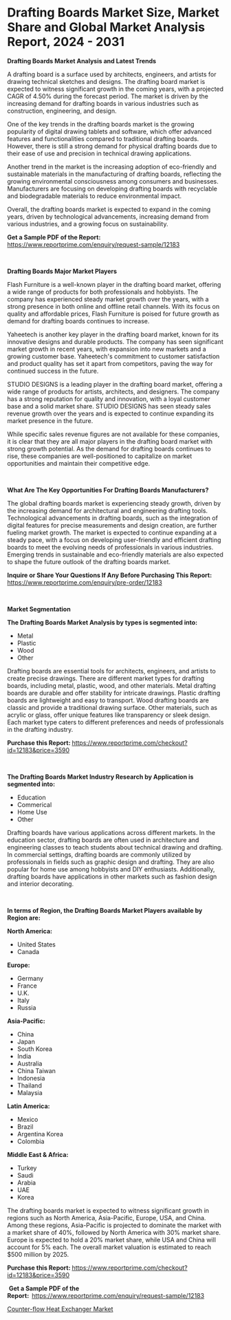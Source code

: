 <p><h1>Drafting Boards Market Size, Market Share and Global Market Analysis Report, 2024 - 2031</h1></p><p><strong>Drafting Boards Market Analysis and Latest Trends</strong></p>
<p><p>A drafting board is a surface used by architects, engineers, and artists for drawing technical sketches and designs. The drafting board market is expected to witness significant growth in the coming years, with a projected CAGR of 4.50% during the forecast period. The market is driven by the increasing demand for drafting boards in various industries such as construction, engineering, and design.</p><p>One of the key trends in the drafting boards market is the growing popularity of digital drawing tablets and software, which offer advanced features and functionalities compared to traditional drafting boards. However, there is still a strong demand for physical drafting boards due to their ease of use and precision in technical drawing applications.</p><p>Another trend in the market is the increasing adoption of eco-friendly and sustainable materials in the manufacturing of drafting boards, reflecting the growing environmental consciousness among consumers and businesses. Manufacturers are focusing on developing drafting boards with recyclable and biodegradable materials to reduce environmental impact.</p><p>Overall, the drafting boards market is expected to expand in the coming years, driven by technological advancements, increasing demand from various industries, and a growing focus on sustainability.</p></p>
<p><strong>Get a Sample PDF of the Report:&nbsp;</strong> <a href="https://www.reportprime.com/enquiry/request-sample/12183">https://www.reportprime.com/enquiry/request-sample/12183</a></p>
<p>&nbsp;</p>
<p><strong>Drafting Boards Major Market Players</strong></p>
<p><p>Flash Furniture is a well-known player in the drafting board market, offering a wide range of products for both professionals and hobbyists. The company has experienced steady market growth over the years, with a strong presence in both online and offline retail channels. With its focus on quality and affordable prices, Flash Furniture is poised for future growth as demand for drafting boards continues to increase.</p><p>Yaheetech is another key player in the drafting board market, known for its innovative designs and durable products. The company has seen significant market growth in recent years, with expansion into new markets and a growing customer base. Yaheetech's commitment to customer satisfaction and product quality has set it apart from competitors, paving the way for continued success in the future.</p><p>STUDIO DESIGNS is a leading player in the drafting board market, offering a wide range of products for artists, architects, and designers. The company has a strong reputation for quality and innovation, with a loyal customer base and a solid market share. STUDIO DESIGNS has seen steady sales revenue growth over the years and is expected to continue expanding its market presence in the future.</p><p>While specific sales revenue figures are not available for these companies, it is clear that they are all major players in the drafting board market with strong growth potential. As the demand for drafting boards continues to rise, these companies are well-positioned to capitalize on market opportunities and maintain their competitive edge.</p></p>
<p>&nbsp;</p>
<p><strong>What Are The Key Opportunities For Drafting Boards Manufacturers?</strong></p>
<p><p>The global drafting boards market is experiencing steady growth, driven by the increasing demand for architectural and engineering drafting tools. Technological advancements in drafting boards, such as the integration of digital features for precise measurements and design creation, are further fueling market growth. The market is expected to continue expanding at a steady pace, with a focus on developing user-friendly and efficient drafting boards to meet the evolving needs of professionals in various industries. Emerging trends in sustainable and eco-friendly materials are also expected to shape the future outlook of the drafting boards market.</p></p>
<p><strong>Inquire or Share Your Questions If Any Before Purchasing This Report:</strong> <a href="https://www.reportprime.com/enquiry/pre-order/12183">https://www.reportprime.com/enquiry/pre-order/12183</a></p>
<p>&nbsp;</p>
<p><strong>Market Segmentation</strong></p>
<p><strong>The Drafting Boards Market Analysis by types is segmented into:</strong></p>
<p><ul><li>Metal</li><li>Plastic</li><li>Wood</li><li>Other</li></ul></p>
<p><p>Drafting boards are essential tools for architects, engineers, and artists to create precise drawings. There are different market types for drafting boards, including metal, plastic, wood, and other materials. Metal drafting boards are durable and offer stability for intricate drawings. Plastic drafting boards are lightweight and easy to transport. Wood drafting boards are classic and provide a traditional drawing surface. Other materials, such as acrylic or glass, offer unique features like transparency or sleek design. Each market type caters to different preferences and needs of professionals in the drafting industry.</p></p>
<p><strong>Purchase this Report:&nbsp;</strong><a href="https://www.reportprime.com/checkout?id=12183&price=3590">https://www.reportprime.com/checkout?id=12183&price=3590</a></p>
<p>&nbsp;</p>
<p><strong>The Drafting Boards Market Industry Research by Application is segmented into:</strong></p>
<p><ul><li>Education</li><li>Commerical</li><li>Home Use</li><li>Other</li></ul></p>
<p><p>Drafting boards have various applications across different markets. In the education sector, drafting boards are often used in architecture and engineering classes to teach students about technical drawing and drafting. In commercial settings, drafting boards are commonly utilized by professionals in fields such as graphic design and drafting. They are also popular for home use among hobbyists and DIY enthusiasts. Additionally, drafting boards have applications in other markets such as fashion design and interior decorating.</p></p>
<p>&nbsp;</p>
<p><strong>In terms of Region, the Drafting Boards Market Players available by Region are:</strong></p>
<p>
    <p> <strong> North America: </strong>
        <ul>
            <li>United States</li>
            <li>Canada</li>
        </ul>
        </p> 
    <p> <strong> Europe: </strong>
        <ul>
            <li>Germany</li>
            <li>France</li>
            <li>U.K.</li>
            <li>Italy</li>
            <li>Russia</li>
        </ul>
        </p> 
    <p> <strong> Asia-Pacific: </strong>
        <ul>
            <li>China</li>
            <li>Japan</li>
            <li>South Korea</li>
            <li>India</li>
            <li>Australia</li>
            <li>China Taiwan</li>
            <li>Indonesia</li>
            <li>Thailand</li>
            <li>Malaysia</li>
        </ul>
        </p> 
    <p> <strong> Latin America: </strong>
        <ul>
            <li>Mexico</li>
            <li>Brazil</li>
            <li>Argentina Korea</li>
            <li>Colombia</li>
        </ul>
        </p> 
    <p> <strong> Middle East & Africa: </strong>
        <ul>
            <li>Turkey</li>
            <li>Saudi</li>
            <li>Arabia</li>
            <li>UAE</li>
            <li>Korea</li>
        </ul>
    </p>
    </p>
<p><p>The drafting boards market is expected to witness significant growth in regions such as North America, Asia-Pacific, Europe, USA, and China. Among these regions, Asia-Pacific is projected to dominate the market with a market share of 40%, followed by North America with 30% market share. Europe is expected to hold a 20% market share, while USA and China will account for 5% each. The overall market valuation is estimated to reach $500 million by 2025.</p></p>
<p><strong>Purchase this Report: </strong><a href="https://www.reportprime.com/checkout?id=12183&price=3590">https://www.reportprime.com/checkout?id=12183&price=3590</a></p>
<p>&nbsp;<strong>Get a Sample PDF of the Report:&nbsp;&nbsp;</strong><a href="https://www.reportprime.com/enquiry/request-sample/12183">https://www.reportprime.com/enquiry/request-sample/12183</a></p>
<p><strong></strong></p>
<p><p><a href="https://meowing-lemming-dd3.notion.site/Counter-flow-Heat-Exchanger-Market-Size-Focuses-on-Market-Dynamics-In-Depth-Analysis-and-Future-Pro-d401b8261b4e428aaf6667ee2761f32c">Counter-flow Heat Exchanger Market</a></p></p>